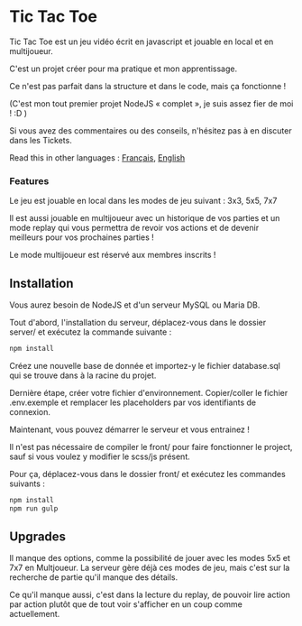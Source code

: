 # Tic Tac Toe

Tic Tac Toe est un jeu vidéo écrit en javascript et jouable en local et en multijoueur.

C'est un projet créer pour ma pratique et mon apprentissage.

Ce n'est pas parfait dans la structure et dans le code, mais ça fonctionne !

(C'est mon tout premier projet NodeJS « complet », je suis assez fier de moi ! :D )

Si vous avez des commentaires ou des conseils, n'hésitez pas à en discuter dans les Tickets.

Read this in other languages : [Français](README.md), [English](README.en.md)

### Features

Le jeu est jouable en local dans les modes de jeu suivant : 3x3, 5x5, 7x7

Il est aussi jouable en multijoueur avec un historique de vos parties et un mode replay qui vous permettra de revoir vos actions et de devenir meilleurs pour vos prochaines parties !

Le mode multijoueur est réservé aux membres inscrits !

## Installation

Vous aurez besoin de NodeJS et d'un serveur MySQL ou Maria DB.

Tout d'abord, l'installation du serveur, déplacez-vous dans le dossier server/ et exécutez la commande suivante :

```bash
npm install
```

Créez une nouvelle base de donnée et importez-y le fichier database.sql qui se trouve dans à la racine du projet.

Dernière étape, créer votre fichier d'environnement. Copier/coller le fichier .env.exemple et remplacer les placeholders par vos identifiants de connexion.

Maintenant, vous pouvez démarrer le serveur et vous entrainez !

Il n'est pas nécessaire de compiler le front/ pour faire fonctionner le project, sauf si vous voulez y modifier le scss/js présent.

Pour ça, déplacez-vous dans le dossier front/ et exécutez les commandes suivants :

```bash
npm install
npm run gulp
```

## Upgrades

Il manque des options, comme la possibilité de jouer avec les modes 5x5 et 7x7 en Multjoueur. La serveur gère déjà ces modes de jeu, mais c'est sur la recherche de partie qu'il manque des détails.

Ce qu'il manque aussi, c'est dans la lecture du replay, de pouvoir lire action par action plutôt que de tout voir s'afficher en un coup comme actuellement.
